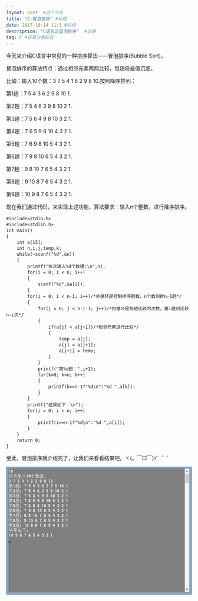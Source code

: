 ```yaml
---
layout: post  #这个不变
title: "C-冒泡排序" #标题
date: 2017-10-14 11:1 #时间
description: "C语言之冒泡排序"  #说明
tag: C #这是分类标签
---
```


今天来介绍C语言中常见的一种排序算法——冒泡排序(Bubble Sort)。

冒泡排序的算法特点：通过相邻元素两两比较，每趟将最值沉底。

比如：输入10个数：3 7 5 4 1 6 2 9 8 10.按照降序排列：

第1趟：7 5 4 3 6 2 9 8 10 1.

第2趟：7 5 4 6 3 9 8 10 2 1.

第3趟：7 5 6 4 9 8 10 3 2 1.

第4趟：7 6 5 9 8 10 4 3 2 1.

第5趟：7 6 9 8 10 5 4 3 2 1.

第6趟：7 9 8 10 6 5 4 3 2 1.

第7趟：9 8 10 7 6 5 4 3 2 1.

第8趟：9 10 8 7 6 5 4 3 2 1.

第9趟：10 9 8 7 6 5 4 3 2 1.

现在我们通过代码，来实现上述功能，算法要求：输入n个整数，进行降序排序。

```
#include<stdio.h>
#include<stdlib.h>
int main()
{
    int a[15];
    int n,i,j,temp,k;
    while(~scanf("%d",&n))
    {
        printf("依次输入%d个数据:\n",n);
        for(i = 0; i < n; i++)
        {
            scanf("%d",&a[i]);
        }
        for(i = 0; i < n-1; i++)/*外循环是控制排序趟数，n个数则排n-1趟*/
        {
            for(j = 0; j < n-i-1; j++)/*内循环是每趟比较的次数，第i趟则比较n-i次*/
            {
                if(a[j] < a[j+1])/*相邻元素进行比较*/
                {
                    temp = a[j];
                    a[j] = a[j+1];
                    a[j+1] = temp;
                }
            }
            printf("第%d趟：",i+1);
            for(k=0; k<n; k++)
            {
                printf(k==n-1?"%d\n":"%d ",a[k]);
            }
        }
        printf("结果如下：\n");
        for(i = 0; i < n; i++)
        {
            printf(i==n-1?"%d\n":"%d ",a[i]);
        }
    }
    return 0;
}
```
至此，冒泡排序就介绍完了，让我们来看看结果吧。ヾ(。￣□￣)ﾂ゜゜゜
<div>
  <img src="/images/image/BubbleSort.png" width="562" height="346"/>
</div>
